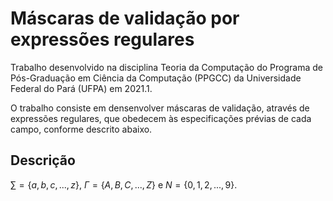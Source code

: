 # Máscaras de validação por expressões regulares

Trabalho desenvolvido na disciplina Teoria da Computação do Programa de Pós-Graduação em Ciência da Computação (PPGCC) da Universidade Federal do Pará (UFPA) em 2021.1.

O trabalho consiste em densenvolver máscaras de validação, através de expressões regulares, que obedecem às especificações prévias de cada campo, conforme descrito abaixo.

## Descrição

$\sum=\lbrace a, b, c, ..., z\rbrace$, $\Gamma=\lbrace A, B, C, ..., Z\rbrace$ e $N=\lbrace 0, 1, 2, ..., 9\rbrace$.
